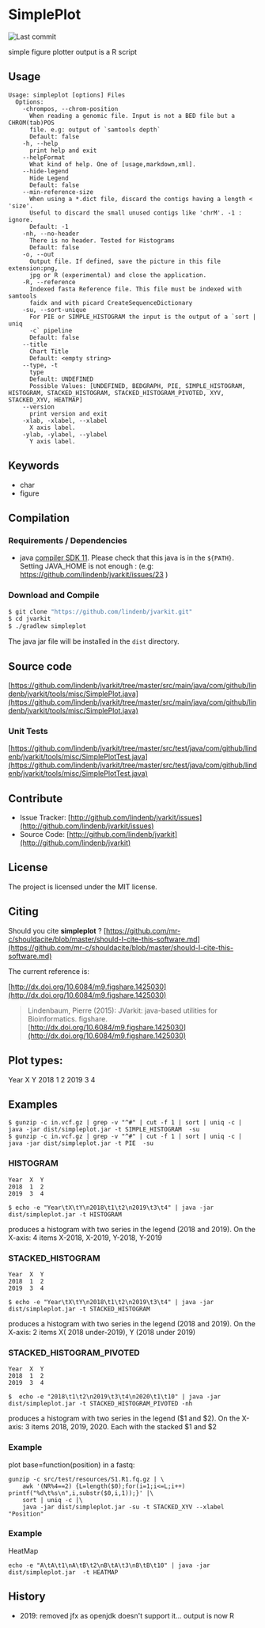 # SimplePlot

![Last commit](https://img.shields.io/github/last-commit/lindenb/jvarkit.png)

simple figure plotter output is a R script


## Usage

```
Usage: simpleplot [options] Files
  Options:
    -chrompos, --chrom-position
      When reading a genomic file. Input is not a BED file but a CHROM(tab)POS 
      file. e.g: output of `samtools depth`
      Default: false
    -h, --help
      print help and exit
    --helpFormat
      What kind of help. One of [usage,markdown,xml].
    --hide-legend
      Hide Legend
      Default: false
    --min-reference-size
      When using a *.dict file, discard the contigs having a length < 'size'. 
      Useful to discard the small unused contigs like 'chrM'. -1 : ignore.
      Default: -1
    -nh, --no-header
      There is no header. Tested for Histograms
      Default: false
    -o, --out
      Output file. If defined, save the picture in this file extension:png, 
      jpg or R (experimental) and close the application.
    -R, --reference
      Indexed fasta Reference file. This file must be indexed with samtools 
      faidx and with picard CreateSequenceDictionary
    -su, --sort-unique
      For PIE or SIMPLE_HISTOGRAM the input is the output of a `sort | uniq 
      -c` pipeline
      Default: false
    --title
      Chart Title
      Default: <empty string>
    --type, -t
      type
      Default: UNDEFINED
      Possible Values: [UNDEFINED, BEDGRAPH, PIE, SIMPLE_HISTOGRAM, HISTOGRAM, STACKED_HISTOGRAM, STACKED_HISTOGRAM_PIVOTED, XYV, STACKED_XYV, HEATMAP]
    --version
      print version and exit
    -xlab, -xlabel, --xlabel
      X axis label.
    -ylab, -ylabel, --ylabel
      Y axis label.

```


## Keywords

 * char
 * figure


## Compilation

### Requirements / Dependencies

* java [compiler SDK 11](https://jdk.java.net/11/). Please check that this java is in the `${PATH}`. Setting JAVA_HOME is not enough : (e.g: https://github.com/lindenb/jvarkit/issues/23 )


### Download and Compile

```bash
$ git clone "https://github.com/lindenb/jvarkit.git"
$ cd jvarkit
$ ./gradlew simpleplot
```

The java jar file will be installed in the `dist` directory.

## Source code 

[https://github.com/lindenb/jvarkit/tree/master/src/main/java/com/github/lindenb/jvarkit/tools/misc/SimplePlot.java](https://github.com/lindenb/jvarkit/tree/master/src/main/java/com/github/lindenb/jvarkit/tools/misc/SimplePlot.java)

### Unit Tests

[https://github.com/lindenb/jvarkit/tree/master/src/test/java/com/github/lindenb/jvarkit/tools/misc/SimplePlotTest.java](https://github.com/lindenb/jvarkit/tree/master/src/test/java/com/github/lindenb/jvarkit/tools/misc/SimplePlotTest.java)


## Contribute

- Issue Tracker: [http://github.com/lindenb/jvarkit/issues](http://github.com/lindenb/jvarkit/issues)
- Source Code: [http://github.com/lindenb/jvarkit](http://github.com/lindenb/jvarkit)

## License

The project is licensed under the MIT license.

## Citing

Should you cite **simpleplot** ? [https://github.com/mr-c/shouldacite/blob/master/should-I-cite-this-software.md](https://github.com/mr-c/shouldacite/blob/master/should-I-cite-this-software.md)

The current reference is:

[http://dx.doi.org/10.6084/m9.figshare.1425030](http://dx.doi.org/10.6084/m9.figshare.1425030)

> Lindenbaum, Pierre (2015): JVarkit: java-based utilities for Bioinformatics. figshare.
> [http://dx.doi.org/10.6084/m9.figshare.1425030](http://dx.doi.org/10.6084/m9.figshare.1425030)


## Plot types:

Year  X  Y
2018  1  2
2019  3  4


## Examples

```
$ gunzip -c in.vcf.gz | grep -v "^#" | cut -f 1 | sort | uniq -c | java -jar dist/simpleplot.jar -t SIMPLE_HISTOGRAM  -su 
$ gunzip -c in.vcf.gz | grep -v "^#" | cut -f 1 | sort | uniq -c | java -jar dist/simpleplot.jar -t PIE  -su
```

### HISTOGRAM

```
Year  X  Y
2018  1  2
2019  3  4
```

```
$ echo -e "Year\tX\tY\n2018\t1\t2\n2019\t3\t4" | java -jar dist/simpleplot.jar -t HISTOGRAM
```

produces a histogram with two series in the legend (2018 and 2019). On the X-axis: 4 items X-2018, X-2019, Y-2018, Y-2019



### STACKED_HISTOGRAM

```
Year  X  Y
2018  1  2
2019  3  4
```

```
$ echo -e "Year\tX\tY\n2018\t1\t2\n2019\t3\t4" | java -jar dist/simpleplot.jar -t STACKED_HISTOGRAM
``` 

produces a histogram with two series in the legend (2018 and 2019). On the X-axis: 2 items X( 2018 under-2019), Y (2018 under 2019)


### STACKED_HISTOGRAM_PIVOTED

```
Year  X  Y
2018  1  2
2019  3  4
```

```
$  echo -e "2018\t1\t2\n2019\t3\t4\n2020\t1\t10" | java -jar dist/simpleplot.jar -t STACKED_HISTOGRAM_PIVOTED -nh
``` 

produces a histogram with two series in the legend ($1 and $2). On the X-axis: 3 items 2018, 2019, 2020. Each with the stacked $1 and $2



### Example

plot base=function(position) in a fastq:

```
gunzip -c src/test/resources/S1.R1.fq.gz | \
	awk '(NR%4==2) {L=length($0);for(i=1;i<=L;i++) printf("%d\t%s\n",i,substr($0,i,1));}' |\
	sort | uniq -c |\
	java -jar dist/simpleplot.jar -su -t STACKED_XYV --xlabel "Position"
```


### Example

HeatMap

```
echo -e "A\tA\t1\nA\tB\t2\nB\tA\t3\nB\tB\t10" | java -jar dist/simpleplot.jar  -t HEATMAP
```


## History

  * 2019: removed jfx as openjdk doesn't support it... output is now R
 
 
